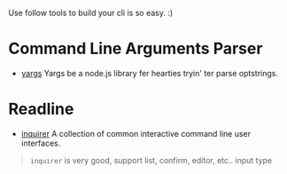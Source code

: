 Use follow tools to build your cli is so easy. :)

# Command Line Arguments Parser

* [yargs](http://yargs.js.org/) Yargs be a node.js library fer hearties tryin' ter parse optstrings.

# Readline

* [inquirer](https://www.npmjs.com/package/inquirer) A collection of common interactive command line user interfaces.

> `inquirer` is very good, support list, confirm, editor, etc.. input type
